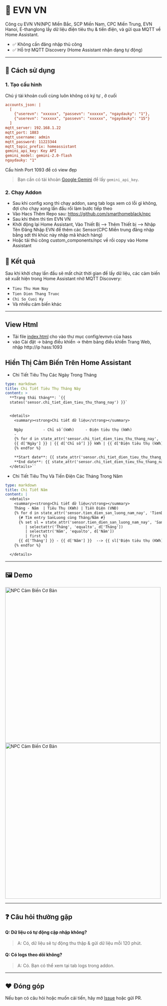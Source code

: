 # 🔌 EVN VN

Công cụ EVN VN(NPC Miền Bắc, SCP Miền Nam, CPC Miền Trung, EVN Hanoi, E-thanglong lấy dữ liệu điện tiêu thụ & tiền điện, và gửi qua MQTT về Home Assistant.

- ✅ Không cần đăng nhập thủ công
- ✅ Hỗ trợ MQTT Discovery (Home Assistant nhận dạng tự động)

---

## 🚀 Cách sử dụng

### 1. Tạo cấu hình
Chú ý tài khoản cuối cùng luôn không có ký tự , ở cuối
```ini
accounts_json: |
  [
    {"userevn": "xxxxxx", "passevn": "xxxxxx", "ngaydauky": "1"},
    {"userevn": "xxxxxx", "passevn": "xxxxxx", "ngaydauky": "15"}
  ]
mqtt_server: 192.168.1.22
mqtt_port: 1883
mqtt_username: admin
mqtt_password: 11223344
mqtt_topic_prefix: homeassistant
gemini_api_key: Key API
gemini_model: gemini-2.0-flash
ngaydauky: "1"


```

Cấu hình Port 1093 để có view đẹp


> Bạn cần có tài khoản [Google Gemini](https://makersuite.google.com/app/apikey) để lấy `gemini_api_key`.

### 2. Chạy Addon
- Sau khi config xong thì chạy addon, sang tab logs xem có lỗi gì không, đợi cho chạy xong lần đầu rồi làm bước tiếp theo
- Vào Hacs Thêm Repo sau: https://github.com/smarthomeblack/npc
- Sau khi thêm thì tìm EVN VN
- Khởi động lại Home Assistant, Vào Thiết Bị --> Thêm Thiết bị --> Nhập Tên Đăng Nhập EVN để thêm các Sensor(CPC Miền trung đăng nhập bằng sdt thì khúc này nhập mã khách hàng)
- Hoặc tải thủ công custom_components/npc về rồi copy vào Home Assistant
## 📡 Kết quả

Sau khi khởi chạy lần đầu sẽ mất chút thời gian để lấy dữ liệu, các cảm biến sẽ xuất hiện trong Home Assistant nhờ MQTT Discovery:

- `Tieu Thu Hom Nay`
- `Tien Dien Thang Truoc`
- `Chi So Cuoi Ky`
- Và nhiều cảm biến khác

---
## View Html

- Tải file [index.html](https://github.com/smarthomeblack/hass-addon/blob/main/evnvn/index.html) cho vào thư mục config/evnvn của hass
- vào Cài đặt -> bảng điều khiển -> thêm bảng điều khiển Trang Web, nhập http://ip hass:1093
## Hiển Thị Cảm Biến Trên Home Assistant

- Chi Tiết Tiêu Thụ Các Ngày Trong Tháng
```yaml
type: markdown
title: Chi Tiết Tiêu Thụ Tháng Này
content: >
  **Trạng thái tháng**: `{{
  states('sensor.chi_tiet_dien_tieu_thu_thang_nay') }}`


  <details>
    <summary><strong>Chi tiết dữ liệu</strong></summary>
    
    Ngày         - Chỉ số (kWh)     - Điện tiêu thụ (kWh)
    -
    {% for d in state_attr('sensor.chi_tiet_dien_tieu_thu_thang_nay', 'data') %}
    {{ d['Ngày'] }} | {{ d['Chỉ số'] }} kWh | {{ d['Điện tiêu thụ (kWh)'] }} kWh
    {% endfor %}

    **Start date**: {{ state_attr('sensor.chi_tiet_dien_tieu_thu_thang_nay','start_date') }}  
    **End date**: {{ state_attr('sensor.chi_tiet_dien_tieu_thu_thang_nay','end_date') }}
  </details>``
```

- Chi Tiết Tiêu Thụ Và Tiền Điện Các Tháng Trong Năm
```yaml
type: markdown
title: Chi Tiết Năm
content: |
  <details>
    <summary><strong>Chi tiết dữ liệu</strong></summary>
    Tháng - Năm  | Tiêu Thụ (KWh) | Tiền Điện (VNĐ)
    {% for d in state_attr('sensor.tien_dien_san_luong_nam_nay', 'TienDien') %}
      {# Tìm entry SanLuong cùng Tháng/Năm #}
      {% set sl = state_attr('sensor.tien_dien_san_luong_nam_nay', 'SanLuong')
         | selectattr('Tháng', 'equalto', d['Tháng'])
         | selectattr('Năm', 'equalto', d['Năm'])
         | first %}
      {{ d['Tháng'] }} - {{ d['Năm'] }}  --> {{ sl['Điện tiêu thụ (KWh)'] }} KWh --> {{ "{:,}".format(d['Tiền Điện'] | int) | replace(',', '.') }} VNĐ
    {% endfor %}

  </details>

```

---

## 🖼️ Demo

<img title="NPC Cảm Biến Cơ Bản" src="https://raw.githubusercontent.com/smarthomeblack/hass-addon/refs/heads/main/evnvn/evn1.png" width="500px"></img>
<img title="NPC Cảm Biến Cơ Bản" src="https://raw.githubusercontent.com/smarthomeblack/hass-addon/refs/heads/main/evnvn/evn2.png" width="500px"></img>

---

## ❓ Câu hỏi thường gặp

#### Q: Dữ liệu có tự động cập nhập không?
> A: Có, dữ liệu sẽ tự động thu thập & gửi dữ liệu mỗi 120 phút.

#### Q: Có logs theo dõi không?
> A: Có. Bạn có thể xem tại tab logs trong addon.

---

## ❤️ Đóng góp

Nếu bạn có câu hỏi hoặc muốn cải tiến, hãy mở [Issue](https://github.com/smarthomeblack/hass-addon/npc/issues) hoặc gửi PR.



